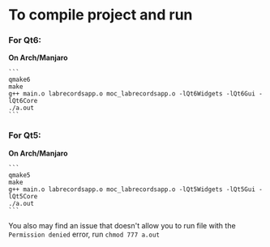 
# To compile project and run

### For Qt6:

  **On Arch/Manjaro**

    ```
    qmake6
    make
    g++ main.o labrecordsapp.o moc_labrecordsapp.o -lQt6Widgets -lQt6Gui -lQt6Core
    ./a.out
    ```

### For Qt5:

  **On Arch/Manjaro**

    ```
    qmake5
    make
    g++ main.o labrecordsapp.o moc_labrecordsapp.o -lQt5Widgets -lQt5Gui -lQt5Core
    ./a.out
    ```

You also may find an issue that doesn't allow you to run file with the `Permission denied` error, run `chmod 777 a.out`
